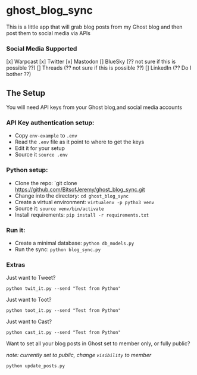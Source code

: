 # ghost_blog_sync

This is a little app that will grab blog posts from my Ghost blog and then post them to social media via APIs

### Social Media Supported

 [x] Warpcast
 [x] Twitter
 [x] Mastodon
 [] BlueSky (?? not sure if this is possible ??)
 [] Threads (?? not sure if this is possible ??)
 [] LinkedIn (?? Do I bother ??)

## The Setup

You will need API keys from your Ghost blog,and social media accounts

### API Key authentication setup:

- Copy `env-example` to `.env`
- Read the `.env` file as it point to where to get the keys
- Edit it for your setup
- Source it `source .env`

### Python setup:

- Clone the repo: `git clone https://github.com/BitsofJeremy/ghost_blog_sync.git
- Change into the directory: `cd ghost_blog_sync`
- Create a virtual environment: `virtualenv -p pytho3 venv`
- Source it: `source venv/bin/activate`
- Install requirements: `pip install -r requirements.txt`

### Run it:

- Create a minimal database: `python db_models.py`
- Run the sync: `python blog_sync.py`

### Extras

Just want to Tweet? 

`python twit_it.py --send "Test from Python"`

Just want to Toot?

`python toot_it.py --send "Test from Python"`

Just want to Cast?

`python cast_it.py --send "Test from Python"`

Want to set all your blog posts in Ghost set to member only, or fully public?

_note: currently set to public, change `visibility` to member_

`python update_posts.py`







